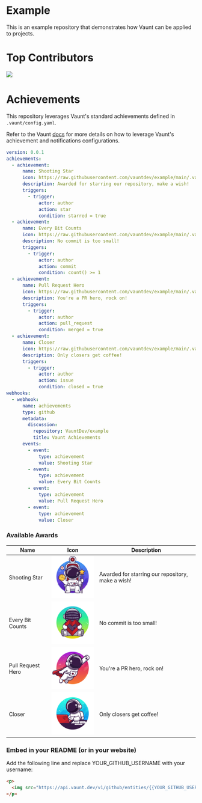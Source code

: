 # Example
This is an example repository that demonstrates how Vaunt can be applied to projects.

# Top Contributors
<p>
  <img src="https://api.vaunt.dev/v1/github/entities/VauntDev/repositories/example/contributors?format=svg&limit=12" width="600" />
</p>

# Achievements

This repository leverages Vaunt's standard achievements defined in `.vaunt/config.yaml`.

Refer to the Vaunt [docs](https://docs.vaunt.dev) for more details on how to leverage Vaunt's achievement and notifications configurations.

```yaml
version: 0.0.1
achievements:
  - achievement:
      name: Shooting Star
      icon: https://raw.githubusercontent.com/vauntdev/example/main/.vaunt/shooting_star.png
      description: Awarded for starring our repository, make a wish!
      triggers:
        - trigger:
            actor: author
            action: star
            condition: starred = true
  - achievement:
      name: Every Bit Counts
      icon: https://raw.githubusercontent.com/vauntdev/example/main/.vaunt/every_bit_counts.png
      description: No commit is too small!
      triggers:
        - trigger:
            actor: author
            action: commit
            condition: count() >= 1
  - achievement:
      name: Pull Request Hero
      icon: https://raw.githubusercontent.com/vauntdev/example/main/.vaunt/pull_request_hero.png
      description: You're a PR hero, rock on!
      triggers:
        - trigger:
            actor: author
            action: pull_request
            condition: merged = true
  - achievement:
      name: Closer
      icon: https://raw.githubusercontent.com/vauntdev/example/main/.vaunt/closer.png
      description: Only closers get coffee!
      triggers:
        - trigger:
            actor: author
            action: issue
            condition: closed = true
webhooks:
  - webhook:
      name: achievements
      type: github
      metadata:
        discussion:
          repository: VauntDev/example
          title: Vaunt Achievements
      events:
        - event:
            type: achievement
            value: Shooting Star
        - event:
            type: achievement
            value: Every Bit Counts
        - event:
            type: achievement
            value: Pull Request Hero
        - event:
            type: achievement
            value: Closer
```

### Available Awards

| Name | Icon | Description |
| ---- | ---- | ----------- |
| Shooting Star | <img src="https://raw.githubusercontent.com/vauntdev/example/main/.vaunt/shooting_star.png" width="150" /> | Awarded for starring our repository, make a wish! |
| Every Bit Counts | <img src="https://raw.githubusercontent.com/vauntdev/example/main/.vaunt/every_bit_counts.png" width="150" /> | No commit is too small! |
| Pull Request Hero | <img src="https://raw.githubusercontent.com/vauntdev/example/main/.vaunt/pull_request_hero.png" width="150" /> | You're a PR hero, rock on! |
| Closer| <img src="https://raw.githubusercontent.com/vauntdev/example/main/.vaunt/closer.png" width="150" /> | Only closers get coffee! |

### Embed in your README (or in your website)

Add the following line and replace YOUR_GITHUB_USERNAME with your username:

```html
<p>
  <img src="https://api.vaunt.dev/v1/github/entities/{{YOUR_GITHUB_USERNAME}}/achievements?format=svg&limit=3" width="350" />
</p>
```
